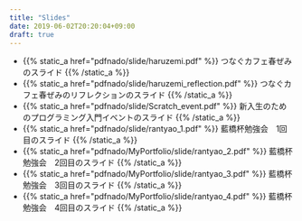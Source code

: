 ```yaml
---
title: "Slides"
date: 2019-06-02T20:20:04+09:00
draft: true
---
```


- {{% static_a href="pdfnado/slide/haruzemi.pdf" %}} つなぐカフェ春ぜみのスライド {{% /static_a %}}
- {{% static_a href="pdfnado/slide/haruzemi_reflection.pdf" %}} つなぐカフェ春ぜみのリフレクションのスライド {{% /static_a %}}
- {{% static_a href="pdfnado/slide/Scratch_event.pdf" %}} 新入生のためのプログラミング入門イベントのスライド {{% /static_a %}}
- {{% static_a href="pdfnado/slide/rantyao_1.pdf" %}} 藍橋杯勉強会　1回目のスライド {{% /static_a %}}
- {{% static_a href="pdfnado/MyPortfolio/slide/rantyao_2.pdf" %}} 藍橋杯勉強会　2回目のスライド {{% /static_a %}}
- {{% static_a href="pdfnado/MyPortfolio/slide/rantyao_3.pdf" %}} 藍橋杯勉強会　3回目のスライド {{% /static_a %}}
- {{% static_a href="pdfnado/MyPortfolio/slide/rantyao_4.pdf" %}} 藍橋杯勉強会　4回目のスライド {{% /static_a %}}
